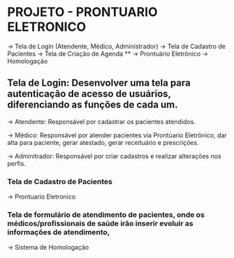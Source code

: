 # PROJETO - PRONTUARIO ELETRONICO

-> Tela de Login (Atendente, Médico, Administrador)
-> Tela de Cadastro de Pacientes
-> Tela de Criação de Agenda **
-> Prontuário Eletrônico
-> Homologação

## Tela de Login: Desenvolver uma tela para autenticação de acesso de usuários, diferenciando as funções de cada um.

-> Atendente: Responsável por cadastrar os pacientes atendidos.

-> Médico: Responsável por atender pacientes via Prontúario Eletrônico, dar alta para paciente, gerar atestado, gerar receituário e prescrições.

-> Adminitrador: Responsável por criar cadastros e realizar alterações nos perfis.


### Tela de Cadastro de Pacientes

-> Prontuario Eletronico

### Tela de formulário de atendimento de pacientes, onde os médicos/profissionais de saúde irão inserir evoluir as informações de atendimento, 

-> Sistema de Homologação
